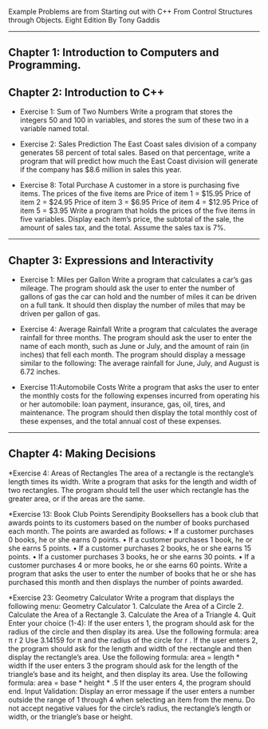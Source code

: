 Example Problems are from Starting out with C++ From Control Structures through Objects. Eight Edition By Tony Gaddis

-------------------------------------------------------------------------------------------------------------------------------------------------------
Chapter 1: Introduction to Computers and Programming.
-------------------------------------------------------------------------------------------------------------------------------------------------------
Chapter 2: Introduction to C++
-------------------------------------------------------------------------------------------------------------------------------------------------------
* Exercise 1: Sum of Two Numbers
    Write a program that stores the integers 50 and 100 in variables, and stores the sum of
    these two in a variable named total.

* Exercise 2: Sales Prediction
    The East Coast sales division of a company generates 58 percent of total sales. Based
    on that percentage, write a program that will predict how much the East Coast division
    will generate if the company has $8.6 million in sales this year.

* Exercise 8: Total Purchase
    A customer in a store is purchasing five items. The prices of the five items are
    Price of item 1 = $15.95
    Price of item 2 = $24.95
    Price of item 3 = $6.95
    Price of item 4 = $12.95
    Price of item 5 = $3.95
    Write a program that holds the prices of the five items in five variables. Display each
    item’s price, the subtotal of the sale, the amount of sales tax, and the total. Assume the
    sales tax is 7%.

-------------------------------------------------------------------------------------------------------------------------------------------------------
Chapter 3: Expressions and Interactivity
-------------------------------------------------------------------------------------------------------------------------------------------------------
* Exercise 1: Miles per Gallon
    Write a program that calculates a car’s gas mileage. The program should ask the user
    to enter the number of gallons of gas the car can hold and the number of miles it can
    be driven on a full tank. It should then display the number of miles that may be driven
    per gallon of gas.

* Exercise 4: Average Rainfall
    Write a program that calculates the average rainfall for three months. The program
    should ask the user to enter the name of each month, such as June or July, and the
    amount of rain (in inches) that fell each month. The program should display a message
    similar to the following:
    The average rainfall for June, July, and August is 6.72 inches.

* Exercise 11:Automobile Costs
    Write a program that asks the user to enter the monthly costs for the following
    expenses incurred from operating his or her automobile: loan payment, insurance, gas,
    oil, tires, and maintenance. The program should then display the total monthly cost of
    these expenses, and the total annual cost of these expenses.

-------------------------------------------------------------------------------------------------------------------------------------------------------
Chapter 4: Making Decisions
-------------------------------------------------------------------------------------------------------------------------------------------------------
*Exercise 4: Areas of Rectangles
    The area of a rectangle is the rectangle’s length times its width. Write a program that
    asks for the length and width of two rectangles. The program should tell the user which
    rectangle has the greater area, or if the areas are the same.

*Exercise 13: Book Club Points
    Serendipity Booksellers has a book club that awards points to its customers based on
    the number of books purchased each month. The points are awarded as follows:
    • If a customer purchases 0 books, he or she earns 0 points.
    • If a customer purchases 1 book, he or she earns 5 points.
    • If a customer purchases 2 books, he or she earns 15 points.
    • If a customer purchases 3 books, he or she earns 30 points.
    • If a customer purchases 4 or more books, he or she earns 60 points.
    Write a program that asks the user to enter the number of books that he or she has
    purchased this month and then displays the number of points awarded.
    
*Exercise 23: Geometry Calculator
    Write a program that displays the following menu:
    Geometry Calculator
      1. Calculate the Area of a Circle
      2. Calculate the Area of a Rectangle
      3. Calculate the Area of a Triangle
      4. Quit
      Enter your choice (1-4):
    If the user enters 1, the program should ask for the radius of the circle and then display
    its area. Use the following formula:
    area π r 2
    Use 3.14159 for π and the radius of the circle for r . If the user enters 2, the program
    should ask for the length and width of the rectangle and then display the rectangle’s
    area. Use the following formula:
    area = length * width
    If the user enters 3 the program should ask for the length of the triangle’s base and its
    height, and then display its area. Use the following formula:
    area = base * height * .5
    If the user enters 4, the program should end.
    Input Validation: Display an error message if the user enters a number outside the range
    of 1 through 4 when selecting an item from the menu. Do not accept negative values
    for the circle’s radius, the rectangle’s length or width, or the triangle’s base or height.
